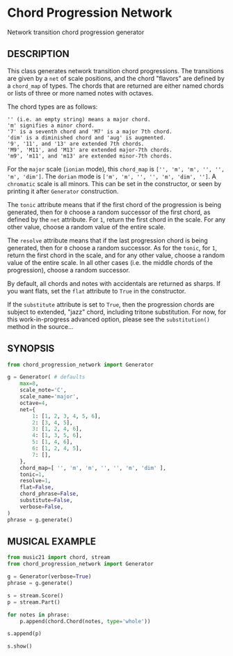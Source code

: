# Chord Progression Network
Network transition chord progression generator

## DESCRIPTION

This class generates network transition chord progressions. The transitions are given by a `net` of scale positions, and the chord "flavors" are defined by a `chord_map` of types. The chords that are returned are either named chords or lists of three or more named notes with octaves.

The chord types are as follows:
```
'' (i.e. an empty string) means a major chord.
'm' signifies a minor chord.
'7' is a seventh chord and 'M7' is a major 7th chord.
'dim' is a diminished chord and 'aug' is augmented.
'9', '11', and '13' are extended 7th chords.
'M9', 'M11', and 'M13' are extended major-7th chords.
'm9', 'm11', and 'm13' are extended minor-7th chords.
```

For the `major` scale (`ionian` mode), this `chord_map` is `['', 'm', 'm', '', '', 'm', 'dim']`. The `dorian` mode is `['m', 'm', '', '', 'm', 'dim', '']`. A `chromatic` scale is all minors. This can be set in the constructor, or seen by printing it after `Generator` construction.

The `tonic` attribute means that if the first chord of the progression is being generated, then for `0` choose a random successor of the first chord, as defined by the `net` attribute. For `1`, return the first chord in the scale. For any other value, choose a random value of the entire scale.

The `resolve` attribute means that if the last progression chord is being generated, then for `0` choose a random successor. As for the `tonic`, for `1`, return the first chord in the scale, and for any other value, choose a random value of the entire scale. In all other cases (i.e. the middle chords of the progression), choose a random successor.

By default, all chords and notes with accidentals are returned as sharps. If you want flats, set the `flat` attribute to `True` in the constructor.

If the `substitute` attribute is set to `True`, then the progression chords are subject to extended, "jazz" chord, including tritone substitution. For now, for this work-in-progress advanced option, please see the `substitution()` method in the source...

## SYNOPSIS
```python
from chord_progression_network import Generator

g = Generator( # defaults
    max=8,
    scale_note='C',
    scale_name='major',
    octave=4,
    net={
        1: [1, 2, 3, 4, 5, 6],
        2: [3, 4, 5],
        3: [1, 2, 4, 6],
        4: [1, 3, 5, 6],
        5: [1, 4, 6],
        6: [1, 2, 4, 5],
        7: [],
    },
    chord_map=[ '', 'm', 'm', '', '', 'm', 'dim' ],
    tonic=1,
    resolve=1,
    flat=False,
    chord_phrase=False,
    substitute=False,
    verbose=False,
)
phrase = g.generate()
```

## MUSICAL EXAMPLE
```python
from music21 import chord, stream
from chord_progression_network import Generator

g = Generator(verbose=True)
phrase = g.generate()

s = stream.Score()
p = stream.Part()

for notes in phrase:
    p.append(chord.Chord(notes, type='whole'))

s.append(p)

s.show()
```